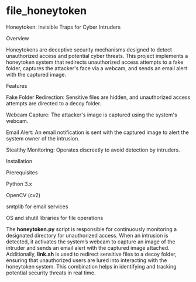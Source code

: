 # file_honeytoken

Honeytoken: Invisible Traps for Cyber Intruders

Overview

Honeytokens are deceptive security mechanisms designed to detect unauthorized access and potential cyber threats. This project implements a honeytoken system that redirects unauthorized access attempts to a fake folder, captures the attacker's face via a webcam, and sends an email alert with the captured image.

Features

Fake Folder Redirection: Sensitive files are hidden, and unauthorized access attempts are directed to a decoy folder.

Webcam Capture: The attacker's image is captured using the system's webcam.

Email Alert: An email notification is sent with the captured image to alert the system owner of the intrusion.

Stealthy Monitoring: Operates discreetly to avoid detection by intruders.

Installation

Prerequisites

Python 3.x

OpenCV (cv2)

smtplib for email services

OS and shutil libraries for file operations

The **honeytoken.py** script is responsible for continuously monitoring a designated directory for unauthorized access. When an intrusion is detected, it activates the system’s webcam to capture an image of the intruder and sends an email alert with the captured image attached. Additionally, **link.sh** is used to redirect sensitive files to a decoy folder, ensuring that unauthorized users are lured into interacting with the honeytoken system. This combination helps in identifying and tracking potential security threats in real time.
